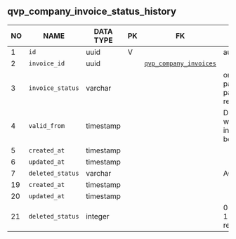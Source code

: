 qvp_company_invoice_status_history
----------------------------


NO | NAME | DATA TYPE | PK | FK | DESCRIPTION            
---|------|-----------|----|----|-------------
1|`id` | uuid | V |  | autoinc
2|`invoice_id` | uuid |  | [`qvp_company_invoices`](qvp_company_invoices.md) | 
3|`invoice_status` | varchar |  |  | one of: not_sent, paid, payment_pending, returned, waiting.
4|`valid_from` | timestamp |  |  | Date and time when invoice_status became valid
5|`created_at` | timestamp |  |  | 
6|`updated_at` | timestamp |  |  | 
7|`deleted_status` | varchar |  |  | ACTIVE, DELETED
19|`created_at` | timestamp |  |  | 
20|`updated_at` | timestamp |  |  | 
21|`deleted_status` | integer |  |  | 0 - active record, 1 - deleted record.
